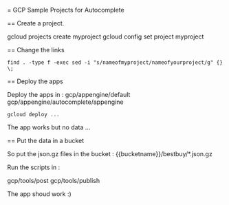 = GCP Sample Projects for Autocomplete

== Create a project.

gcloud projects create myproject
gcloud config set project myproject

== Change the links

```
find . -type f -exec sed -i "s/nameofmyproject/nameofyourproject/g" {} \;
```
== Deploy the apps

Deploy the apps in :
gcp/appengine/default
gcp/appengine/autocomplete/appengine

```
gcloud deploy ...
```

The app works but no data ...

== Put the data in a bucket

So put the json.gz files in the bucket :
{{bucketname}}/bestbuy/*.json.gz

Run the scripts in :

gcp/tools/post
gcp/tools/publish

The app shoud work :)


